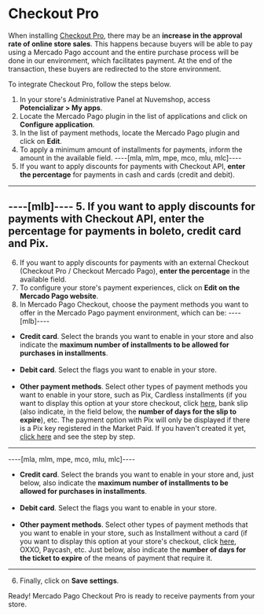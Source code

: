 # Checkout Pro
 
When installing [Checkout Pro](/developers/en/docs/checkout-pro/landing), there may be an **increase in the approval rate of online store sales**. This happens because buyers will be able to pay using a Mercado Pago account and the entire purchase process will be done in our environment, which facilitates payment. At the end of the transaction, these buyers are redirected to the store environment.
 
To integrate Checkout Pro, follow the steps below.
 
1. In your store's Administrative Panel at Nuvemshop, access **Potencializar > My apps**.
2. Locate the Mercado Pago plugin in the list of applications and click on **Configure application**.
3. In the list of payment methods, locate the Mercado Pago plugin and click on **Edit**.
4. To apply a minimum amount of installments for payments, inform the amount in the available field.
----[mla, mlm, mpe, mco, mlu, mlc]----
5. If you want to apply discounts for payments with Checkout API, **enter the percentage** for payments in cash and cards (credit and debit).
------------
----[mlb]----
5. If you want to apply discounts for payments with Checkout API, **enter the percentage** for payments in boleto, credit card and Pix.
------------
6. If you want to apply discounts for payments with an external Checkout (Checkout Pro / Checkout Mercado Pago), **enter the percentage** in the available field.
7. To configure your store's payment experiences, click on **Edit on the Mercado Pago website**.
8. In Mercado Pago Checkout, choose the payment methods you want to offer in the Mercado Pago payment environment, which can be:
 ----[mlb]----
 * **Credit card**. Select the brands you want to enable in your store and also indicate the **maximum number of installments to be allowed for purchases in installments**. <br><br>
 * **Debit card**. Select the flags you want to enable in your store. <br><br>
 * **Other payment methods**. Select other types of payment methods you want to enable in your store, such as Pix, Cardless installments (if you want to display this option at your store checkout, click [here](/developers/en/docs/nuvemshop/payments-configuration/market-credit), bank slip (also indicate, in the field below, the **number of days for the slip to expire**), etc. The payment option with Pix will only be displayed if there is a Pix key registered in the Market Paid. If you haven't created it yet, [click here](https://www.youtube.com/watch?v=60tApKYVnkA) and see the step by step. 

 ------------
----[mla, mlm, mpe, mco, mlu, mlc]----
 * **Credit card**. Select the brands you want to enable in your store and, just below, also indicate the **maximum number of installments to be allowed for purchases in installments**. <br><br>
 * **Debit card**. Select the flags you want to enable in your store. <br><br>
 * **Other payment methods**. Select other types of payment methods that you want to enable in your store, such as Installment without a card (if you want to display this option at your store's checkout, click [here](/developers/en/docs/nuvemshop/payments-configuration/mercado-credit), OXXO, Paycash, etc. Just below, also indicate the **number of days for the ticket to expire** of the means of payment that require it.

 ------------
6. Finally, click on **Save settings**.

Ready! Mercado Pago Checkout Pro is ready to receive payments from your store.